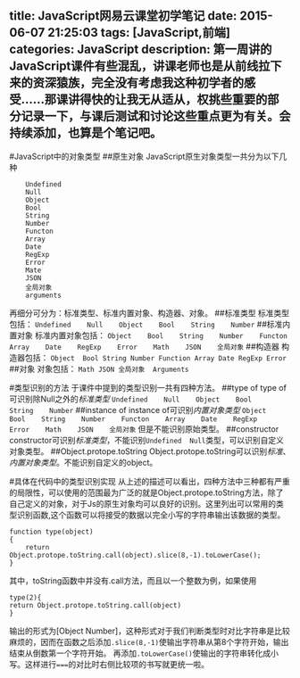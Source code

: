 title: JavaScript网易云课堂初学笔记
date: 2015-06-07 21:25:03
tags: [JavaScript,前端]
categories: JavaScript
description: 第一周讲的JavaScript课件有些混乱，讲课老师也是从前线拉下来的资深猿族，完全没有考虑我这种初学者的感受……那课讲得快的让我无从适从，权挑些重要的部分记录一下，与课后测试和讨论这些重点更为有关。会持续添加，也算是个笔记吧。
---
#JavaScript中的对象类型
##原生对象
JavaScript原生对象类型一共分为以下几种
````
	Undefined
	Null
	Object
	Bool
	String
	Number
	Functon
	Array
	Date
	RegExp
	Error
	Mate
	JSON
	全局对象
	arguments
````
再细分可分为：标准类型、标准内置对象、构造器、对象。
##标准类型
标准类型包括：
`Undefined    Null    Object    Bool    String    Number`
##标准内置对象
标准内置对象包括：
`Object    Bool    String    Number    Functon    Array    Date    RegExp    Error    Math    JSON    全局对象`
##构造器
构造器包括：
`Object  Bool String Number Function Array Date RegExp Error `
##对象
对象包括：
`Math JSON 全局对象  Arguments`

#类型识别的方法
于课件中提到的类型识别一共有四种方法。
##type of
type of 可识别除Null之外的*标准类型*
`Undefined    Null    Object    Bool    String    Number`
##instance of
instance of可识别*内置对象类型*
`Object    Bool    String    Number    Functon    Array    Date    RegExp    Error    Math    JSON    全局对象`
但是不能识别原始类型。
##constructor
constructor可识别*标准类型*，不能识别`Undefined  Null`类型，可以识别自定义对象类型。
##Object.protope.toString
Object.protope.toString可以识别*标准*、*内置对象类型*。不能识别自定义的object。

#具体在代码中的类型识别实现
从上述的描述可以看出，四种方法中三种都有严重的局限性，可以使用的范围最为广泛的就是Object.protope.toString方法，除了自己定义的对象，对于Js的原生对象均可以良好的识别。这里列出可以常用的类型识别函数,这个函数可以将接受的数据以完全小写的字符串输出该数据的类型。
````
function type(object)
{
	return Object.protope.toString.call(object).slice(8,-1).toLowerCase();
}
````
其中，toString函数中并没有.call方法，而且以一个整数为例，如果使用

	type(2){
	return Object.protope.toString.call(object)
	}

输出的形式为[Object Number]，这种形式对于我们判断类型时对比字符串是比较麻烦的，因而在函数之后添加`.slice(8,-1)`使输出字符串从第8个字符开始，输出结束从倒数第一个字符开始。
再添加`.toLowerCase()`使输出的字符串转化成小写。这样进行`===`的对比时右侧比较项的书写就更统一啦。